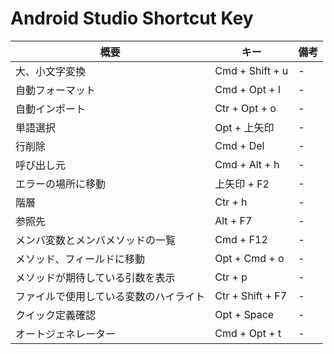 # Android Studio Shortcut Key

| 概要            | キー           | 備考           |
| ------------- |-------------|-------------|
| 大、小文字変換 | Cmd + Shift + u |-| 
| 自動フォーマット | Cmd + Opt + l |-| 
| 自動インポート | Ctr + Opt + o |-| 
| 単語選択 | Opt + 上矢印 |-| 
| 行削除 | Cmd + Del |-| 
| 呼び出し元 | Cmd + Alt + h |-| 
| エラーの場所に移動 | 上矢印 + F2 |-| 
| 階層 | Ctr + h |-| 
| 参照先 | Alt + F7 |-| 
| メンバ変数とメンバメソッドの一覧 | Cmd + F12 |-| 
| メソッド、フィールドに移動 | Opt + Cmd + o |-| 
| メソッドが期待している引数を表示 | Ctr + p |-| 
| ファイルで使用している変数のハイライト | Ctr + Shift + F7 |-| 
| クイック定義確認 | Opt + Space |-| 
| オートジェネレーター | Cmd + Opt + t |-| 

